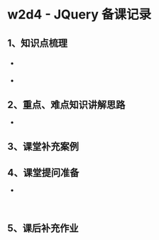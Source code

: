 # w2d4 - JQuery 备课记录

## 1、知识点梳理

- ### 




- ### 






## 2、重点、难点知识讲解思路

-    ​


## 3、课堂补充案例



## 4、课堂提问准备

-  ​

   ​


## 5、课后补充作业

